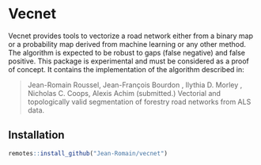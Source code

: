# Vecnet

Vecnet provides tools to vectorize a road network either from a binary map or a probability map derived from machine learning or any other method.  The algorithm is expected to be robust to gaps (false negative) and false positive. This package is experimental and must be considered as a proof of concept. It contains the implementation of the algorithm described in:

> Jean-Romain Roussel, Jean-François Bourdon , Ilythia D. Morley , Nicholas C. Coops, Alexis Achim (submitted.) Vectorial and topologically valid segmentation of forestry road networks from ALS data. 

## Installation

``` r
remotes::install_github("Jean-Romain/vecnet")
```
